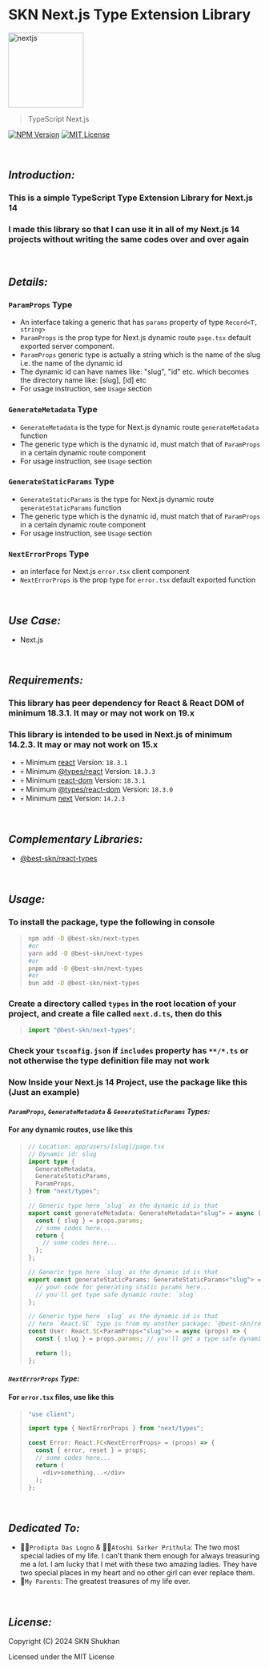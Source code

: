 # SKN Next.js Type Extension Library

<img width="150px" src="https://firebasestorage.googleapis.com/v0/b/skn-ultimate-project-la437.appspot.com/o/GitHub%20Library%2F09-TypeScript-SNT.svg?alt=media&token=779098df-3836-4a06-b568-31027db5c644" alt="nextjs" />

> TypeScript Next.js

[![NPM Version](https://img.shields.io/npm/v/%40best-skn%2Fnext-types)](https://www.npmjs.com/package/@best-skn/next-types) [![MIT License](https://img.shields.io/badge/License-MIT-yellow.svg)](https://opensource.org/license/mit)

&nbsp;

## **_Introduction:_**

### This is a simple TypeScript Type Extension Library for Next.js 14

### I made this library so that I can use it in all of my Next.js 14 projects without writing the same codes over and over again

&nbsp;

## **_Details:_**

### **`ParamProps` Type**

- An interface taking a generic that has `params` property of type `Record<T, string>`
- `ParamProps` is the prop type for Next.js dynamic route `page.tsx` default exported server component.
- `ParamProps` generic type is actually a string which is the name of the slug i.e. the name of the dynamic id
- The dynamic id can have names like: "slug", "id" etc. which becomes the directory name like: [slug], [id] etc
- For usage instruction, see `Usage` section

### **`GenerateMetadata` Type**

- `GenerateMetadata` is the type for Next.js dynamic route `generateMetadata` function
- The generic type which is the dynamic id, must match that of `ParamProps` in a certain dynamic route component
- For usage instruction, see `Usage` section

### **`GenerateStaticParams` Type**

- `GenerateStaticParams` is the type for Next.js dynamic route `generateStaticParams` function
- The generic type which is the dynamic id, must match that of `ParamProps` in a certain dynamic route component
- For usage instruction, see `Usage` section

### **`NextErrorProps` Type**

- an interface for Next.js `error.tsx` client component
- `NextErrorProps` is the prop type for `error.tsx` default exported function

&nbsp;

## **_Use Case:_**

- Next.js

&nbsp;

## **_Requirements:_**

### This library has peer dependency for React & React DOM of minimum 18.3.1. It may or may not work on 19.x

### This library is intended to be used in Next.js of minimum 14.2.3. It may or may not work on 15.x

- 💀 Minimum [react](https://www.npmjs.com/package/react) Version: `18.3.1`
- 💀 Minimum [@types/react](https://www.npmjs.com/package/@types/react) Version: `18.3.3`
- 💀 Minimum [react-dom](https://www.npmjs.com/package/react-dom) Version: `18.3.1`
- 💀 Minimum [@types/react-dom](https://www.npmjs.com/package/@types/react-dom) Version: `18.3.0`
- 💀 Minimum [next](https://www.npmjs.com/package/next) Version: `14.2.3`

&nbsp;

## **_Complementary Libraries:_**

- [@best-skn/react-types](https://www.npmjs.com/package/@best-skn/react-types)

&nbsp;

## **_Usage:_**

### To install the package, type the following in console

> ```zsh
> npm add -D @best-skn/next-types
> #or
> yarn add -D @best-skn/next-types
> #or
> pnpm add -D @best-skn/next-types
> #or
> bun add -D @best-skn/next-types
> ```

### Create a directory called `types` in the root location of your project, and create a file called `next.d.ts`, then do this

> ```typescript
> import "@best-skn/next-types";
> ```

### Check your `tsconfig.json` if `includes` property has `**/*.ts` or not otherwise the type definition file may not work

### Now Inside your Next.js 14 Project, use the package like this (Just an example)

#### **_`ParamProps`, `GenerateMetadata` & `GenerateStaticParams` Types:_**

#### For any dynamic routes, use like this

> ```typescript jsx
> // Location: app/users/[slug]/page.tsx
> // Dynamic id: slug
> import type {
>   GenerateMetadata,
>   GenerateStaticParams,
>   ParamProps,
> } from "next/types";
>
> // Generic type here `slug` as the dynamic id is that
> export const generateMetadata: GenerateMetadata<"slug"> = async (props) => {
>   const { slug } = props.params;
>   // some codes here...
>   return {
>     // some codes here...
>   };
> };
>
> // Generic type here `slug` as the dynamic id is that
> export const generateStaticParams: GenerateStaticParams<"slug"> = async () => {
>   // your code for generating static params here...
>   // you'll get type safe dynamic route: `slug`
> };
>
> // Generic type here `slug` as the dynamic id is that
> // here `React.SC` type is from my another package: `@best-skn/react-types`
> const User: React.SC<ParamProps<"slug">> = async (props) => {
>   const { slug } = props.params; // you'll get a type safe dynamic id name
>
>   return ();
> };
>
> ```

#### **_`NextErrorProps` Type:_**

#### For `error.tsx` files, use like this

> ```typescript jsx
> "use client";
>
> import type { NextErrorProps } from "next/types";
>
> const Error: React.FC<NextErrorProps> = (props) => {
>   const { error, reset } = props;
>   // some codes here...
>   return (
>     <div>something...</div>
>   );
> };
> ```

&nbsp;

## **_Dedicated To:_**

- 👩‍🎨`Prodipta Das Logno` & 🧛‍♀️`Atoshi Sarker Prithula`: The two most special ladies of my life. I
  can't thank them
  enough for always treasuring me a lot. I am lucky that I met with these two amazing ladies. They
  have two special
  places in my heart and no other girl can ever replace them.
- 💯`My Parents`: The greatest treasures of my life ever.

&nbsp;

## **_License:_**

Copyright (C) 2024 SKN Shukhan

Licensed under the MIT License
